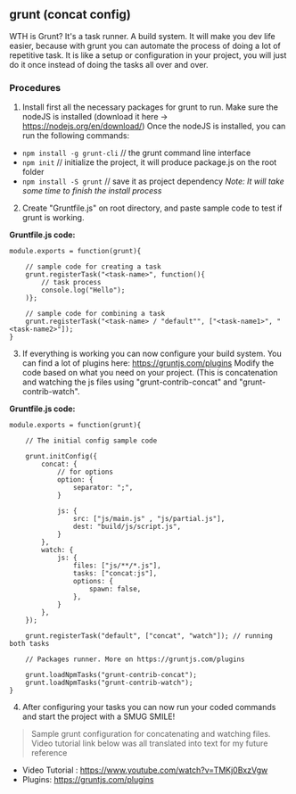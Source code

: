 ## grunt (concat config)

WTH is Grunt? It's a task runner. A build system. It will make you dev life easier, because with grunt you can automate the process of doing a lot of repetitive task. 
It is like a setup or configuration in your project, you will just do it once instead of doing the tasks all over and over.

### Procedures

1. Install first all the necessary packages for grunt to run.
Make sure the nodeJS is installed (download it here -> https://nodejs.org/en/download/)
Once the nodeJS is installed, you can run the following commands:
* ``npm install -g grunt-cli`` // the grunt command line interface
* ``npm init`` // initialize the project, it will produce package.js on the root folder
* ``npm install -S grunt`` // save it as project dependency
_Note: It will take some time to finish the install process_

2. Create "Gruntfile.js" on root directory, and paste sample code to test if grunt is working.

__Gruntfile.js code:__

```
module.exports = function(grunt){
	
	// sample code for creating a task 
	grunt.registerTask("<task-name>", function(){
		// task process
		console.log("Hello");
	)};
	
	// sample code for combining a task
	grunt.registerTask("<task-name> / "default"", ["<task-name1>", "<task-name2>"]);
}
```

3. If everything is working you can now configure your build system. You can find a lot of plugins here: https://gruntjs.com/plugins
Modify the code based on what you need on your project. (This is concatenation and watching the js files using
"grunt-contrib-concat" and "grunt-contrib-watch".

__Gruntfile.js code:__

```
module.exports = function(grunt){
	
	// The initial config sample code
	
	grunt.initConfig({
		concat: {
			// for options
			option: {
				separator: ";",
			}
			
			js: {
				src: ["js/main.js" , "js/partial.js"],
				dest: "build/js/script.js",
			}
		},
		watch: {
			js: {
				files: ["js/**/*.js"],
				tasks: ["concat:js"],
				options: {
					spawn: false,
				},
			}
		},
	});
	
	grunt.registerTask("default", ["concat", "watch"]); // running both tasks
	
	// Packages runner. More on https://gruntjs.com/plugins
	
	grunt.loadNpmTasks("grunt-contrib-concat");
	grunt.loadNpmTasks("grunt-contrib-watch");
}
```

4. After configuring your tasks you can now run your coded commands and start the project with a SMUG SMILE! 

> Sample grunt configuration for concatenating and watching files. Video tutorial link below was all translated into text for my future reference 
* Video Tutorial : https://www.youtube.com/watch?v=TMKj0BxzVgw
* Plugins: https://gruntjs.com/plugins
